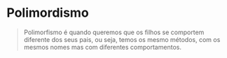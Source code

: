 # Polimordismo

> Polimorfismo é quando queremos que os filhos se comportem diferente dos seus pais, ou seja, temos os mesmo métodos, com os mesmos nomes mas com diferentes comportamentos.
